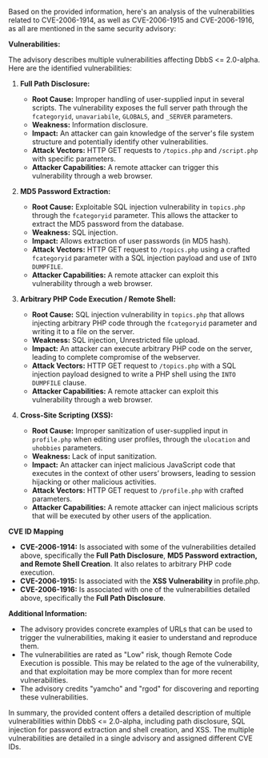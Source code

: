 Based on the provided information, here's an analysis of the vulnerabilities related to CVE-2006-1914, as well as CVE-2006-1915 and CVE-2006-1916, as all are mentioned in the same security advisory:

**Vulnerabilities:**

The advisory describes multiple vulnerabilities affecting DbbS <= 2.0-alpha. Here are the identified vulnerabilities:

1.  **Full Path Disclosure:**
    *   **Root Cause:** Improper handling of user-supplied input in several scripts. The vulnerability exposes the full server path through the `fcategoryid`, `unavariabile`, `GLOBALS`, and `_SERVER` parameters.
    *   **Weakness:** Information disclosure.
    *   **Impact:** An attacker can gain knowledge of the server's file system structure and potentially identify other vulnerabilities.
    *   **Attack Vectors:** HTTP GET requests to `/topics.php` and `/script.php` with specific parameters.
    *   **Attacker Capabilities:** A remote attacker can trigger this vulnerability through a web browser.

2.  **MD5 Password Extraction:**
    *   **Root Cause:** Exploitable SQL injection vulnerability in `topics.php` through the `fcategoryid` parameter. This allows the attacker to extract the MD5 password from the database.
    *   **Weakness:** SQL injection.
    *   **Impact:** Allows extraction of user passwords (in MD5 hash).
    *   **Attack Vectors:** HTTP GET request to `/topics.php` using a crafted `fcategoryid` parameter with a SQL injection payload and use of `INTO DUMPFILE`.
    *   **Attacker Capabilities:** A remote attacker can exploit this vulnerability through a web browser.

3.  **Arbitrary PHP Code Execution / Remote Shell:**
    *   **Root Cause:** SQL injection vulnerability in `topics.php` that allows injecting arbitrary PHP code through the `fcategoryid` parameter and writing it to a file on the server.
    *   **Weakness:** SQL injection, Unrestricted file upload.
    *  **Impact:** An attacker can execute arbitrary PHP code on the server, leading to complete compromise of the webserver.
    *   **Attack Vectors:** HTTP GET request to `/topics.php` with a SQL injection payload designed to write a PHP shell using the `INTO DUMPFILE` clause.
    *   **Attacker Capabilities:** A remote attacker can exploit this vulnerability through a web browser.

4.  **Cross-Site Scripting (XSS):**
    *   **Root Cause:** Improper sanitization of user-supplied input in `profile.php` when editing user profiles, through the `ulocation` and `uhobbies` parameters.
    *   **Weakness:** Lack of input sanitization.
    *   **Impact:**  An attacker can inject malicious JavaScript code that executes in the context of other users’ browsers, leading to session hijacking or other malicious activities.
    *   **Attack Vectors:**  HTTP GET request to `/profile.php` with crafted parameters.
    *   **Attacker Capabilities:** A remote attacker can inject malicious scripts that will be executed by other users of the application.

**CVE ID Mapping**
*   **CVE-2006-1914:** Is associated with some of the vulnerabilities detailed above, specifically the **Full Path Disclosure**, **MD5 Password extraction, and Remote Shell Creation**. It also relates to arbitrary PHP code execution.
*   **CVE-2006-1915:** Is associated with the **XSS Vulnerability** in profile.php.
*   **CVE-2006-1916:** Is associated with one of the vulnerabilities detailed above, specifically the **Full Path Disclosure**.

**Additional Information:**
*   The advisory provides concrete examples of URLs that can be used to trigger the vulnerabilities, making it easier to understand and reproduce them.
*   The vulnerabilities are rated as "Low" risk, though Remote Code Execution is possible. This may be related to the age of the vulnerability, and that exploitation may be more complex than for more recent vulnerabilities.
*   The advisory credits "yamcho" and "rgod" for discovering and reporting these vulnerabilities.

In summary, the provided content offers a detailed description of multiple vulnerabilities within DbbS <= 2.0-alpha, including path disclosure, SQL injection for password extraction and shell creation, and XSS. The multiple vulnerabilities are detailed in a single advisory and assigned different CVE IDs.